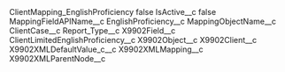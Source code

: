 <?xml version="1.0" encoding="UTF-8"?>
<CustomMetadata xmlns="http://soap.sforce.com/2006/04/metadata" xmlns:xsi="http://www.w3.org/2001/XMLSchema-instance" xmlns:xsd="http://www.w3.org/2001/XMLSchema">
    <label>ClientMapping_EnglishProficiency</label>
    <protected>false</protected>
    <values>
        <field>IsActive__c</field>
        <value xsi:type="xsd:boolean">false</value>
    </values>
    <values>
        <field>MappingFieldAPIName__c</field>
        <value xsi:type="xsd:string">EnglishProficiency__c</value>
    </values>
    <values>
        <field>MappingObjectName__c</field>
        <value xsi:type="xsd:string">ClientCase__c</value>
    </values>
    <values>
        <field>Report_Type__c</field>
        <value xsi:nil="true"/>
    </values>
    <values>
        <field>X9902Field__c</field>
        <value xsi:type="xsd:string">ClientLimitedEnglishProficiency__c</value>
    </values>
    <values>
        <field>X9902Object__c</field>
        <value xsi:type="xsd:string">X9902Client__c</value>
    </values>
    <values>
        <field>X9902XMLDefaultValue_c__c</field>
        <value xsi:nil="true"/>
    </values>
    <values>
        <field>X9902XMLMapping__c</field>
        <value xsi:nil="true"/>
    </values>
    <values>
        <field>X9902XMLParentNode__c</field>
        <value xsi:nil="true"/>
    </values>
</CustomMetadata>
